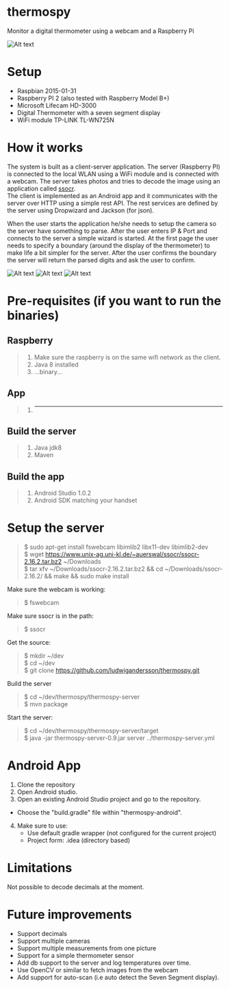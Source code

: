 thermospy
=========
Monitor a digital thermometer using a webcam and a Raspberry Pi

![Alt text](../docs/docs/gfx/thermospy.jpg "Thermospy in action")

Setup
========
  * Raspbian 2015-01-31
  * Raspberry PI 2 (also tested with Raspberry Model B+)
  * Microsoft Lifecam HD-3000
  * Digital Thermometer with a seven segment display
  * WiFi module TP-LINK TL-WN725N

How it works
============
The system is built as a client-server application. The server (Raspberry PI) is connected to the local WLAN using a WiFi module and is connected with a webcam. The server takes photos and tries to decode the image using an application called [ssocr](https://www.unix-ag.uni-kl.de/~auerswal/ssocr/). 
<br />
The client is implemented as an Android app and it communicates with the server over HTTP using a simple rest API. The rest services are defined by the server using Dropwizard and Jackson (for json).

When the user starts the application he/she needs to setup the camera so the server have something to parse. After the user enters IP & Port and connects to the server a simple wizard is started. At the first page the user needs to specify a boundary (around the display of the thermometer) to make life a bit simpler for the server. After the user confirms the boundary the server will return the parsed digits and ask the user to confirm. 

![Alt text](../docs/docs/gfx/setup.png "Server setup") ![Alt text](../docs/docs/gfx/bounds.png "Specify bounds") ![Alt text](../docs/docs/gfx/confirm.png "Confirm temperature")

Pre-requisites (if you want to run the binaries)
===============
## Raspberry
   > 1. Make sure the raspberry is on the same wifi network as the client.
   > 2. Java 8 installed
   > 3. ...binary...
   
## App
 > 1. ---
  
## Build the server
  > 1. Java jdk8
  > 2. Maven
  
  
## Build the app
  > 1. Android Studio 1.0.2
  > 2. Android SDK matching your handset
  
Setup the server
================
 > $ sudo apt-get install fswebcam libimlib2 libx11-dev libimlib2-dev<br />
 > $ wget https://www.unix-ag.uni-kl.de/~auerswal/ssocr/ssocr-2.16.2.tar.bz2 ~/Downloads<br />
 > $ tar xfv ~/Downloads/ssocr-2.16.2.tar.bz2 && cd ~/Downloads/ssocr-2.16.2/ && make && sudo make install<br />
  
Make sure the webcam is working:<br />
 > $ fswebcam

Make sure ssocr is in the path:<br />
 > $ ssocr<br />

Get the source:<br />
>  $ mkdir ~/dev<br />
>  $ cd ~/dev<br />
>  $ git clone https://github.com/ludwigandersson/thermospy.git<br />

Build the server
>  $ cd ~/dev/thermospy/thermospy-server <br />
>  $ mvn package <br />

Start the server:
>  $ cd ~/dev/thermospy/thermospy-server/target <br />
>  $ java -jar thermospy-server-0.9.jar server ../thermospy-server.yml  <br />

Android App
===========
 1. Clone the repository
 2. Open Android studio.
 3. Open an existing Android Studio project and go to the repository.
   - Choose the "build.gradle" file within "thermospy-android".
 4. Make sure to use:
    - Use default gradle wrapper (not configured for the current project)
    - Project form: .idea (directory based)

Limitations
===========
  Not possible to decode decimals at the moment.<br />

Future improvements
===================
  * Support decimals
  * Support multiple cameras
  * Support multiple measurements from one picture
  * Support for a simple thermometer sensor 
  * Add db support to the server and log temperatures over time.
  * Use OpenCV or similar to fetch images from the webcam
  * Add support for auto-scan (i.e auto detect the Seven Segment display).






